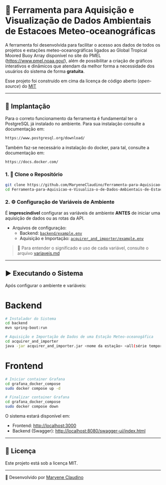 # 🔧 Ferramenta para Aquisição e Visualização de Dados Ambientais de Estacoes Meteo-oceanográficas

A ferramenta foi desenvolvida para facilitar o acesso aos dados de todos os projetos e estações meteo-oceanográficas ligados ao Global Tropical Moored Buoy Array disponível no site do PMEL (https://www.pmel.noaa.gov/), além de possibilitar a criação de gráficos interativos e dinâmicos que atendam da melhor forma a necessidade dos usuários do sistema de forma **gratuita**.

Esse projeto foi construído em cima da licença de código aberto (*open-source*) do <a target="_blank" rel="noopener noreferrer" href='https://github.com/MaryeneClaudino/Ferramenta-para-Aquisicao-e-Visualiza-o-de-Dados-Ambientais-de-Estacoes-Meteo-oceanograficas/blob/main/LICENSE'>MIT</a>

---

## 🚀 Implantação

Para o correto funcionamento da ferramenta é fundamental ter o PostgreSQL já instalado no ambiente. Para sua instalação consulte a documentação em: 
  
``` bash
https://www.postgresql.org/download/
```
    
Também faz-se necessário a instalação do docker, para tal, consulte a documentação em:
    
``` bash
https://docs.docker.com/
```

### 1. 🔁 Clone o Repositório

```bash
git clone https://github.com/MaryeneClaudino/Ferramenta-para-Aquisicao-e-Visualiza-o-de-Dados-Ambientais-de-Estacoes-Meteo-oceanograficas.git
cd Ferramenta-para-Aquisicao-e-Visualiza-o-de-Dados-Ambientais-de-Estacoes-Meteo-oceanograficas
```

### 2. ⚙️ Configuração de Variáveis de Ambiente

É **imprescindível** configurar as variáveis de ambiente **ANTES** de iniciar uma aquisição de dados ou as rotas da API.

- Arquivos de configuração:
  - Backend: [`backend/example.env`](backend/example.env)
  - Aquisição e Importação: [`acquirer_and_importer/example.env`](acquirer_and_importer/example.env)

> 📄 Para entender o significado e uso de cada variável, consulte o arquivo [variaveis.md](./variaveis.md)

---

## ▶️ Executando o Sistema

Após configurar o ambiente e variáveis:

# Backend

``` bash
# Instalador do Sistema
cd backend
mvn spring-boot:run
```

``` bash
# Aquisição e Importação de Dados de uma Estação Meteo-oceanogáfica
cd acquirer_and_importer
java -jar acquirer_and_importer.jar <nome da estação> <all(série temporal completa) ou new(dados recentes)>
```

# Frontend

``` bash
# Iniciar container Grafana
cd grafana_docker_compose
sudo docker compose up -d
```

``` bash
# Finalizar container Grafana
cd grafana_docker_compose
sudo docker compose down
```

O sistema estará disponível em:

- Frontend: [http://localhost:3000](http://localhost:3000)
- Backend (Swagger): [http://localhost:8080/swagger-ui/index.html](http://localhost:8080/swagger-ui/index.html)

---

## 📝 Licença

Este projeto está sob a licença MIT.

---

📌 Desenvolvido por [Maryene Claudino](https://github.com/MaryeneClaudino)

